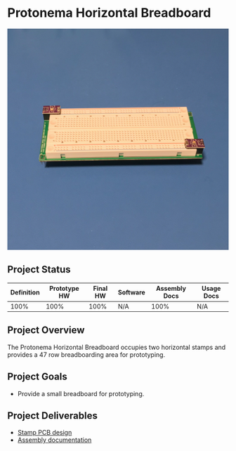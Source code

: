 # Protonema Horizontal Breadboard
![Photo of a 1011A Horizontal Breadboard stamp](1011-8010/images/1011A.jpg)

## Project Status

Definition | Prototype HW | Final HW | Software | Assembly Docs | Usage Docs |
|-|-|-|-|-|-|
100% | 100% | 100% | N/A | 100% | N/A |

## Project Overview
The Protonema Horizontal Breadboard occupies two horizontal stamps and provides a 47 row breadboarding area for prototyping.

## Project Goals
* Provide a small breadboard for prototyping.

## Project Deliverables
* [Stamp PCB design](https://github.com/dslik/protonema/tree/main/stamps/1011A/1011-0101/latest)
* [Assembly documentation](https://dslik.github.io/protonema/stamps/1011A/1011-8010.pdf)
